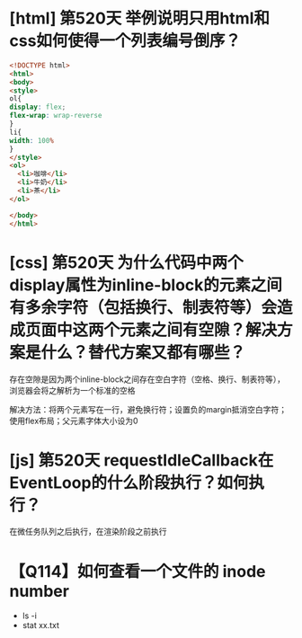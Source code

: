 # [html] 第520天 举例说明只用html和css如何使得一个列表编号倒序？

```html
<!DOCTYPE html>
<html>
<body>
<style>
ol{
display: flex;
flex-wrap: wrap-reverse
}
li{
width: 100%
}
</style>
<ol>
  <li>咖啡</li>
  <li>牛奶</li>
  <li>茶</li>
</ol>

</body>
</html>
```

# [css] 第520天 为什么代码中两个display属性为inline-block的元素之间有多余字符（包括换行、制表符等）会造成页面中这两个元素之间有空隙？解决方案是什么？替代方案又都有哪些？

存在空隙是因为两个inline-block之间存在空白字符（空格、换行、制表符等），浏览器会将之解析为一个标准的空格

解决方法：将两个元素写在一行，避免换行符；设置负的margin抵消空白字符；使用flex布局；父元素字体大小设为0

# [js] 第520天 requestIdleCallback在EventLoop的什么阶段执行？如何执行？

在微任务队列之后执行，在渲染阶段之前执行

# 【Q114】如何查看一个文件的 inode number

- ls -i
- stat xx.txt
